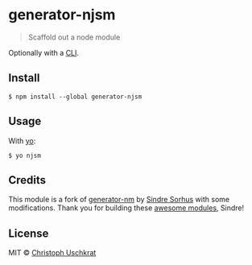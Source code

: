 # generator-njsm

> Scaffold out a node module

Optionally with a [CLI](http://en.wikipedia.org/wiki/Command-line_interface).


## Install

```
$ npm install --global generator-njsm
```


## Usage

With [yo](https://github.com/yeoman/yo):

```
$ yo njsm
```


## Credits

This module is a fork of [generator-nm](https://github.com/sindresorhus/generator-nm) by [Sindre Sorhus](http://sindresorhus.com) with some modifications. Thank you for building these [awesome modules](https://www.npmjs.com/~sindresorhus), Sindre!


## License

MIT © [Christoph Uschkrat](http://github.com/uschek)
